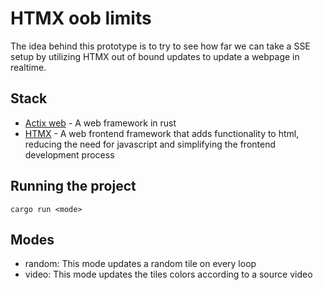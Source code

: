 # HTMX oob limits

The idea behind this prototype is to try to see how far we can take a SSE setup by utilizing HTMX out of bound updates to update a webpage in realtime.

## Stack
- [Actix web](https://actix.rs/) - A web framework in rust
- [HTMX](https://htmx.org/) - A web frontend framework that adds functionality to html, reducing the need for javascript and simplifying the frontend development process

## Running the project

```
cargo run <mode>
```

## Modes
- random: This mode updates a random tile on every loop
- video: This mode updates the tiles colors according to a source video
